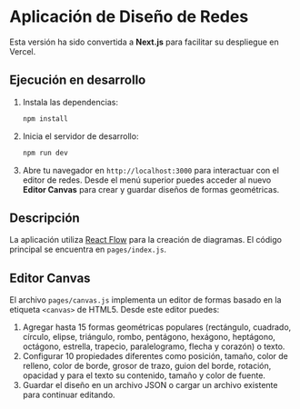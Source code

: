 # Aplicación de Diseño de Redes

Esta versión ha sido convertida a **Next.js** para facilitar su despliegue en Vercel.

## Ejecución en desarrollo

1. Instala las dependencias:
   ```bash
   npm install
   ```
2. Inicia el servidor de desarrollo:
   ```bash
   npm run dev
   ```
3. Abre tu navegador en `http://localhost:3000` para interactuar con el editor de redes.
   Desde el menú superior puedes acceder al nuevo **Editor Canvas** para crear y guardar diseños de formas geométricas.

## Descripción

La aplicación utiliza [React Flow](https://reactflow.dev/) para la creación de diagramas.
El código principal se encuentra en `pages/index.js`.

## Editor Canvas

El archivo `pages/canvas.js` implementa un editor de formas basado en la etiqueta
`<canvas>` de HTML5. Desde este editor puedes:

1. Agregar hasta 15 formas geométricas populares (rectángulo, cuadrado, círculo,
   elipse, triángulo, rombo, pentágono, hexágono, heptágono, octágono, estrella,
   trapecio, paralelogramo, flecha y corazón) o texto.
2. Configurar 10 propiedades diferentes como posición, tamaño, color de relleno,
   color de borde, grosor de trazo, guion del borde, rotación, opacidad y para el
   texto su contenido, tamaño y color de fuente.
3. Guardar el diseño en un archivo JSON o cargar un archivo existente para
   continuar editando.
